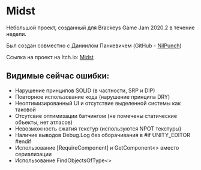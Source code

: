 # Midst
Небольшой проект, созданный для Brackeys Game Jam 2020.2 в течение недели.

Был создан совместно с Даниилом Панкевичем (GitHub - [NilPunch](https://github.com/NilPunch))

Ссылка на проект на Itch.io: [Midst](https://itch.io/jam/brackeys-4/rate/724712)
## Видимые сейчас ошибки:
* Нарушение принципов SOLID (в частности, SRP и DIP)
* Повторное использование кода (нарушение принципа DRY)
* Неоптимизированный UI и отсутствие выделенной системы как таковой
* Отсутсвие оптимизации батчингом (не помечены статические объекты, нет атласов)
* Невозможность сжатия текстур (используются NPOT текстуры)
* Наличие выводов Debug.Log без оборачивания в #if UNITY_EDITOR #endif
* Использование [RequireComponent] и GetComponent<> вместо сериализации
* Использование FindObjectsOfType<>
